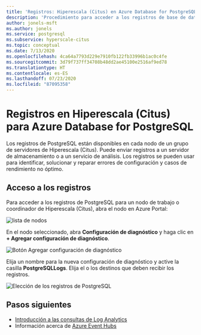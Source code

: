 ```yaml
---
title: 'Registros: Hiperescala (Citus) en Azure Database for PostgreSQL'
description: 'Procedimiento para acceder a los registros de base de datos para Azure Database for PostgreSQL: Hiperescala (Citus)'
author: jonels-msft
ms.author: jonels
ms.service: postgresql
ms.subservice: hyperscale-citus
ms.topic: conceptual
ms.date: 7/13/2020
ms.openlocfilehash: 4ca64a7793d229e7910fb122fb33996b1ac0c4fe
ms.sourcegitcommit: 3d79f737ff34708b48dd2ae45100e2516af9ed78
ms.translationtype: HT
ms.contentlocale: es-ES
ms.lasthandoff: 07/23/2020
ms.locfileid: "87095358"
---
```

# <a name="logs-in-azure-database-for-postgresql---hyperscale-citus"></a>Registros en Hiperescala (Citus) para Azure Database for PostgreSQL

Los registros de PostgreSQL están disponibles en cada nodo de un grupo de servidores de Hiperescala (Citus). Puede enviar registros a un servidor de almacenamiento o a un servicio de análisis. Los registros se pueden usar para identificar, solucionar y reparar errores de configuración y casos de rendimiento no óptimo.

## <a name="accessing-logs"></a>Acceso a los registros

Para acceder a los registros de PostgreSQL para un nodo de trabajo o coordinador de Hiperescala (Citus), abra el nodo en Azure Portal:

![lista de nodos](media/howto-hyperscale-logging/choose-node.png)

En el nodo seleccionado, abra **Configuración de diagnóstico** y haga clic en **+ Agregar configuración de diagnóstico**.

![Botón Agregar configuración de diagnóstico](media/howto-hyperscale-logging/diagnostic-settings.png)

Elija un nombre para la nueva configuración de diagnóstico y active la casilla **PostgreSQLLogs**.  Elija el o los destinos que deben recibir los registros.

![Elección de los registros de PostgreSQL](media/howto-hyperscale-logging/diagnostic-create-setting.png)

## <a name="next-steps"></a>Pasos siguientes

- [Introducción a las consultas de Log Analytics](/azure/azure-monitor/log-query/get-started-portal)
- Información acerca de [Azure Event Hubs](/azure/event-hubs/event-hubs-about)
